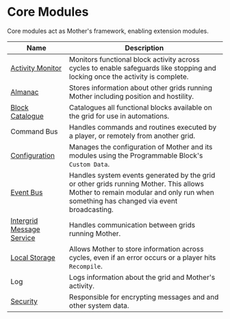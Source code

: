 # Core Modules

Core modules act as Mother's framework, enabling extension modules.

|Name											| Description|
|-												|-|
| [Activity Monitor](ActivityMonitor.md)    | Monitors functional block activity across cycles to enable safeguards like stopping and locking once the activity is complete.|
| [Almanac](Almanac.md)                     | Stores information about other grids running Mother including position and hostility.|
| [Block Catalogue](BlockCatalogue.md)      | Catalogues all functional blocks available on the grid for use in automations. |
| Command Bus				| Handles commands and routines executed by a player, or remotely from another grid. |
| [Configuration](Configuration.md) | Manages the configuration of Mother and its modules using the Programmable Block's `Custom Data`. |
| [Event Bus](EventBus.md) | Handles system events generated by the grid or other grids running Mother. This allows Mother to remain modular and only run when something has changed via event broadcasting. |
| [Intergrid Message Service](IntergridMessageService.md) | Handles communication between grids running Mother. |
| [Local Storage](LocalStorage.md) | Allows Mother to store information across cycles, even if an error occurs or a player hits `Recompile`. |
| Log | Logs information about the grid and Mother's activity. |
| [Security](Security.md) | Responsible for encrypting messages and and other system data. |








<!-- ## Almanac
1. Creating a new record
2. Updating a record
3. IFF
4. Ping -->
